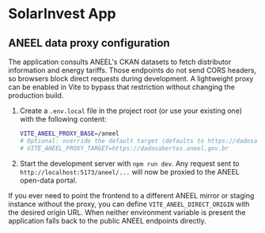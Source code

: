 # SolarInvest App

## ANEEL data proxy configuration

The application consults ANEEL's CKAN datasets to fetch distributor information and
energy tariffs. Those endpoints do not send CORS headers, so browsers block direct
requests during development. A lightweight proxy can be enabled in Vite to bypass
that restriction without changing the production build.

1. Create a `.env.local` file in the project root (or use your existing one) with
   the following content:

   ```bash
   VITE_ANEEL_PROXY_BASE=/aneel
   # Optional: override the default target (defaults to https://dadosabertos.aneel.gov.br)
   # VITE_ANEEL_PROXY_TARGET=https://dadosabertos.aneel.gov.br
   ```

2. Start the development server with `npm run dev`. Any request sent to
   `http://localhost:5173/aneel/...` will now be proxied to the ANEEL open-data
   portal.

If you ever need to point the frontend to a different ANEEL mirror or staging
instance without the proxy, you can define `VITE_ANEEL_DIRECT_ORIGIN` with the
desired origin URL. When neither environment variable is present the application
falls back to the public ANEEL endpoints directly.
